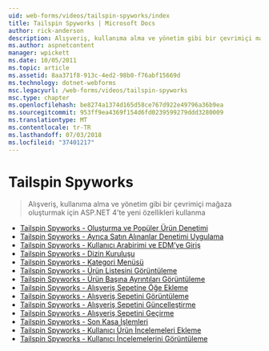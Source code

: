 ```yaml
---
uid: web-forms/videos/tailspin-spyworks/index
title: Tailspin Spyworks | Microsoft Docs
author: rick-anderson
description: Alışveriş, kullanıma alma ve yönetim gibi bir çevrimiçi mağaza oluşturmak için ASP.NET 4'te yeni özellikleri kullanma
ms.author: aspnetcontent
manager: wpickett
ms.date: 10/05/2011
ms.topic: article
ms.assetid: 8aa371f8-913c-4ed2-98b0-f76abf15669d
ms.technology: dotnet-webforms
msc.legacyurl: /web-forms/videos/tailspin-spyworks
msc.type: chapter
ms.openlocfilehash: be8274a1374d165d58ce767d922e49796a36b9ea
ms.sourcegitcommit: 953ff9ea4369f154d6fd0239599279ddd3280009
ms.translationtype: MT
ms.contentlocale: tr-TR
ms.lasthandoff: 07/03/2018
ms.locfileid: "37401217"
---
```

<a name="tailspin-spyworks"></a>Tailspin Spyworks
====================
> Alışveriş, kullanıma alma ve yönetim gibi bir çevrimiçi mağaza oluşturmak için ASP.NET 4'te yeni özellikleri kullanma


- [Tailspin Spyworks - Oluşturma ve Popüler Ürün Denetimi](tailspin-spyworks-creating-and-using-the-popular-products-control.md)
- [Tailspin Spyworks - Ayrıca Satın Alınanlar Denetimi Uygulama](tailspin-spyworks-implementing-and-using-the-also-purchased-control.md)
- [Tailspin Spyworks - Kullanıcı Arabirimi ve EDM’ye Giriş](tailspin-spyworks-intro-ui-and-edm.md)
- [Tailspin Spyworks - Dizin Kuruluşu](tailspin-spyworks-directory-organization.md)
- [Tailspin Spyworks - Kategori Menüsü](tailspin-spyworks-category-menu.md)
- [Tailspin Spyworks - Ürün Listesini Görüntüleme](tailspin-spyworks-display-the-product-list.md)
- [Tailspin Spyworks - Ürün Başına Ayrıntıları Görüntüleme](tailspin-spyworks-display-per-product-details.md)
- [Tailspin Spyworks - Alışveriş Sepetine Öğe Ekleme](tailspin-spyworks-adding-items-to-the-shopping-cart.md)
- [Tailspin Spyworks - Alışveriş Sepetini Görüntüleme](tailspin-spyworks-display-shopping-cart.md)
- [Tailspin Spyworks - Alışveriş Sepetini Güncelleştirme](tailspin-spyworks-update-the-shopping-cart.md)
- [Tailspin Spyworks - Alışveriş Sepetini Geçirme](tailspin-spyworks-migrate-the-shopping-cart.md)
- [Tailspin Spyworks - Son Kasa İşlemleri](tailspin-spyworks-final-check-out.md)
- [Tailspin Spyworks - Kullanıcı Ürün İncelemeleri Ekleme](tailspin-spyworks-adding-user-product-reviews.md)
- [Tailspin Spyworks - Kullanıcı İncelemelerini Görüntüleme](tailspin-spyworks-displaying-user-reviews.md)

